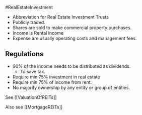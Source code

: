 #RealEstateInvestment 

- Abbreviation for Real Estate Investment Trusts
- Publicly traded. 
- Shares are sold to make commercial property purchases. 
- Income is Rental income 
- Expense are usually operating costs and  management fees. 

## Regulations 
- 90% of the income needs to be distributed as dividends. 
	- To save tax. 
- Require min 75% investment in real estate 
- Require min 75% of income from rent. 
- No majority ownership by any entity or group of entities. 

See [[ValuationOfREITs]]

Also see [[MortgageREITs]]
